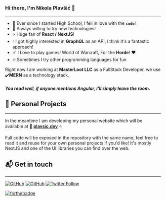 ### Hi there, I'm Nikola Plavšić 👋
---

- 🌱 Ever since I started High School, I fell in love with the **`code`**!
- 🧪 Always willing to try new technologies!
- ⚡ Huge fan of **React / NextJS**!
- 💧 I got highly interested in **GraphQL** as an API, I think it's a fantastic approach!
- ☄️ I Love to play games! World of Warcraft, For the **Horde**! ❤️
- 🔥 Sometimes I try other programming languages for fun

Right now I am working at **MasterLoot LLC** as a FullStack Developer, we use ✔️**MERN** as a technology stack.

##### You read well, if anyone mentions Angular, I'll simply leave the room.


## 🍺 Personal Projects
___

In the meantime I am developing my personal website which will be available at 🌙 **[plavsic.dev](https://plavsic.dev)** ⭐

Full code will be exposed in the repository with the same name, feel free to read it and reuse for your own personal projects if you'd like!
It's mostly NextJS and one of the UI libraries you can find over the web.

## 📬 Get in touch
___
[![GitHub](https://img.shields.io/github/stars/Wounded19/plavsic.dev?style=social)]()
[![GitHub](https://img.shields.io/github/watchers/Wounded19/plavsic.dev?label=Watch+plavsic.dev)]()
[![Twitter Follow](https://img.shields.io/twitter/follow/nikolasus92?style=social)](https://twitter.com/nikolasus92)

[![forthebadge](https://forthebadge.com/images/badges/mom-made-pizza-rolls.svg)]()
